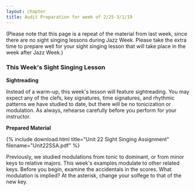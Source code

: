 ```yaml
---
layout: chapter
title: Audit Preparation for week of 2/25-3/1/19
---
```


(Please note that this page is a repeat of the material from last week, since there are no sight singing lessons during Jazz Week. Please take the extra time to prepare well for your sight singing lesson that will take place in the week after Jazz Week.)

### This Week's Sight Singing Lesson

**Sightreading**

Instead of a warm-up, this week's lesson will feature sightreading. You may expect any of the clefs, key signatures, time signatures, and rhythmic patterns we have studied to date, but there will be no tonicization or modulation. As always, rehearse carefully before you perform for your instructor.

**Prepared Material**

{% include download.html title="Unit 22 Sight Singing Assignment" filename="Unit22SSA.pdf" %}

Previously, we studied modulations from tonic to dominant, or from minor keys to relative majors. This week's examples modulate to other related keys. Before you begin, examine the accidentals in the scores. What modulation is implied? At the asterisk, change your solfege to that of the new key.